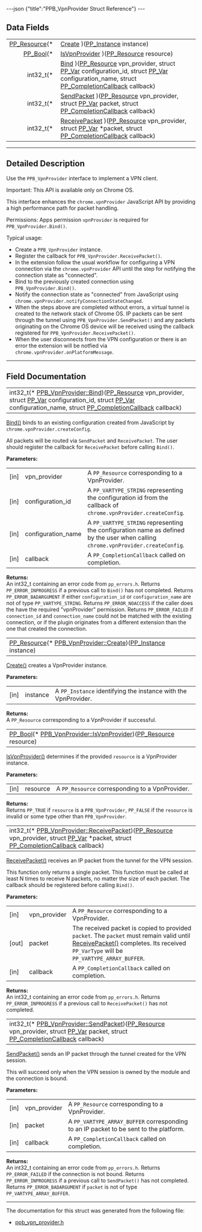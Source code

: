 ---json {"title":"PPB_VpnProvider Struct Reference"} ---

## Data Fields

<table><tbody><tr class="odd"><td style="text-align: right;"><a href="/docs/native-client/pepper_beta/c/group___typedefs#gafdc3895ee80f4750d0d95ae1b677e9b7" class="el">PP_Resource</a>(* </td><td><a href="/docs/native-client/pepper_beta/c/struct_p_p_b___vpn_provider__0__1#a2ec07eb1aaf01c4e7050c198e96a8f76" class="el">Create</a> )(<a href="/docs/native-client/pepper_beta/c/group___typedefs#ga89b662403e6a687bb914b80114c0d19d" class="el">PP_Instance</a> instance)</td></tr><tr class="even"><td style="text-align: right;"><a href="/docs/native-client/pepper_beta/c/group___enums#ga4f272d99be14aacafe08dfd4ef830918" class="el">PP_Bool</a>(* </td><td><a href="/docs/native-client/pepper_beta/c/struct_p_p_b___vpn_provider__0__1#a55919d9d06bd5ecd2c8365b872e1db9f" class="el">IsVpnProvider</a> )(<a href="/docs/native-client/pepper_beta/c/group___typedefs#gafdc3895ee80f4750d0d95ae1b677e9b7" class="el">PP_Resource</a> resource)</td></tr><tr class="odd"><td style="text-align: right;">int32_t(* </td><td><a href="/docs/native-client/pepper_beta/c/struct_p_p_b___vpn_provider__0__1#a7b925b10a83d769e6d80d22fcace7833" class="el">Bind</a> )(<a href="/docs/native-client/pepper_beta/c/group___typedefs#gafdc3895ee80f4750d0d95ae1b677e9b7" class="el">PP_Resource</a> vpn_provider, struct <a href="/docs/native-client/pepper_beta/c/struct_p_p___var/" class="el">PP_Var</a> configuration_id, struct <a href="/docs/native-client/pepper_beta/c/struct_p_p___var/" class="el">PP_Var</a> configuration_name, struct <a href="/docs/native-client/pepper_beta/c/struct_p_p___completion_callback/" class="el">PP_CompletionCallback</a> callback)</td></tr><tr class="even"><td style="text-align: right;">int32_t(* </td><td><a href="/docs/native-client/pepper_beta/c/struct_p_p_b___vpn_provider__0__1#a43d8ddc1da63d7ee94c26721599c34db" class="el">SendPacket</a> )(<a href="/docs/native-client/pepper_beta/c/group___typedefs#gafdc3895ee80f4750d0d95ae1b677e9b7" class="el">PP_Resource</a> vpn_provider, struct <a href="/docs/native-client/pepper_beta/c/struct_p_p___var/" class="el">PP_Var</a> packet, struct <a href="/docs/native-client/pepper_beta/c/struct_p_p___completion_callback/" class="el">PP_CompletionCallback</a> callback)</td></tr><tr class="odd"><td style="text-align: right;">int32_t(* </td><td><a href="/docs/native-client/pepper_beta/c/struct_p_p_b___vpn_provider__0__1#a767149d43eb103ad379dddcb04d1ca22" class="el">ReceivePacket</a> )(<a href="/docs/native-client/pepper_beta/c/group___typedefs#gafdc3895ee80f4750d0d95ae1b677e9b7" class="el">PP_Resource</a> vpn_provider, struct <a href="/docs/native-client/pepper_beta/c/struct_p_p___var/" class="el">PP_Var</a> *packet, struct <a href="/docs/native-client/pepper_beta/c/struct_p_p___completion_callback/" class="el">PP_CompletionCallback</a> callback)</td></tr></tbody></table>

---

<span id="details" class="anchor" style="margin: 0;"></span>

## Detailed Description

Use the `PPB_VpnProvider` interface to implement a VPN client.

Important: This API is available only on Chrome OS.

This interface enhances the `chrome.vpnProvider` JavaScript API by providing a high performance path for packet handling.

Permissions: Apps permission `vpnProvider` is required for `PPB_VpnProvider.Bind()`.

Typical usage:

- Create a `PPB_VpnProvider` instance.
- Register the callback for `PPB_VpnProvider.ReceivePacket()`.
- In the extension follow the usual workflow for configuring a VPN connection via the `chrome.vpnProvider` API until the step for notifying the connection state as "connected".
- Bind to the previously created connection using `PPB_VpnProvider.Bind()`.
- Notify the connection state as "connected" from JavaScript using `chrome.vpnProvider.notifyConnectionStateChanged`.
- When the steps above are completed without errors, a virtual tunnel is created to the network stack of Chrome OS. IP packets can be sent through the tunnel using `PPB_VpnProvider.SendPacket()` and any packets originating on the Chrome OS device will be received using the callback registered for `PPB_VpnProvider.ReceivePacket()`.
- When the user disconnects from the VPN configuration or there is an error the extension will be notfied via `chrome.vpnProvider.onPlatformMessage`.

---

## Field Documentation

<span id="a7b925b10a83d769e6d80d22fcace7833" class="anchor" style="margin: 0;"></span>

<table><tbody><tr class="odd"><td>int32_t(* <a href="/docs/native-client/pepper_beta/c/struct_p_p_b___vpn_provider__0__1#a7b925b10a83d769e6d80d22fcace7833" class="el">PPB_VpnProvider::Bind</a>)(<a href="/docs/native-client/pepper_beta/c/group___typedefs#gafdc3895ee80f4750d0d95ae1b677e9b7" class="el">PP_Resource</a> vpn_provider, struct <a href="/docs/native-client/pepper_beta/c/struct_p_p___var/" class="el">PP_Var</a> configuration_id, struct <a href="/docs/native-client/pepper_beta/c/struct_p_p___var/" class="el">PP_Var</a> configuration_name, struct <a href="/docs/native-client/pepper_beta/c/struct_p_p___completion_callback/" class="el">PP_CompletionCallback</a> callback)</td></tr></tbody></table>

<a href="/docs/native-client/pepper_beta/c/struct_p_p_b___vpn_provider__0__1#a7b925b10a83d769e6d80d22fcace7833" class="el" title="Bind() binds to an existing configuration created from JavaScript by chrome.vpnProvider.createConfig.">Bind()</a> binds to an existing configuration created from JavaScript by `chrome.vpnProvider.createConfig`.

All packets will be routed via `SendPacket` and `ReceivePacket`. The user should register the callback for `ReceivePacket` before calling `Bind()`.

**Parameters:**

<table><tbody><tr class="odd"><td>[in]</td><td>vpn_provider</td><td>A <code>PP_Resource</code> corresponding to a VpnProvider.</td></tr><tr class="even"><td>[in]</td><td>configuration_id</td><td>A <code>PP_VARTYPE_STRING</code> representing the configuration id from the callback of <code>chrome.vpnProvider.createConfig</code>.</td></tr><tr class="odd"><td>[in]</td><td>configuration_name</td><td>A <code>PP_VARTYPE_STRING</code> representing the configuration name as defined by the user when calling <code>chrome.vpnProvider.createConfig</code>.</td></tr><tr class="even"><td>[in]</td><td>callback</td><td>A <code>PP_CompletionCallback</code> called on completion.</td></tr></tbody></table>

<!-- -->

**Returns:**  
An int32_t containing an error code from `pp_errors.h`. Returns `PP_ERROR_INPROGRESS` if a previous call to `Bind()` has not completed. Returns `PP_ERROR_BADARGUMENT` if either `configuration_id` or `configuration_name` are not of type `PP_VARTYPE_STRING`. Returns `PP_ERROR_NOACCESS` if the caller does the have the required "vpnProvider" permission. Returns `PP_ERROR_FAILED` if `connection_id` and `connection_name` could not be matched with the existing connection, or if the plugin originates from a different extension than the one that created the connection.

<span id="a2ec07eb1aaf01c4e7050c198e96a8f76" class="anchor" style="margin: 0;"></span>

<table><tbody><tr class="odd"><td><a href="/docs/native-client/pepper_beta/c/group___typedefs#gafdc3895ee80f4750d0d95ae1b677e9b7" class="el">PP_Resource</a>(* <a href="/docs/native-client/pepper_beta/c/struct_p_p_b___vpn_provider__0__1#a2ec07eb1aaf01c4e7050c198e96a8f76" class="el">PPB_VpnProvider::Create</a>)(<a href="/docs/native-client/pepper_beta/c/group___typedefs#ga89b662403e6a687bb914b80114c0d19d" class="el">PP_Instance</a> instance)</td></tr></tbody></table>

<a href="/docs/native-client/pepper_beta/c/struct_p_p_b___vpn_provider__0__1#a2ec07eb1aaf01c4e7050c198e96a8f76" class="el" title="Create() creates a VpnProvider instance.">Create()</a> creates a VpnProvider instance.

**Parameters:**

<table><tbody><tr class="odd"><td>[in]</td><td>instance</td><td>A <code>PP_Instance</code> identifying the instance with the VpnProvider.</td></tr></tbody></table>

<!-- -->

**Returns:**  
A `PP_Resource` corresponding to a VpnProvider if successful.

<span id="a55919d9d06bd5ecd2c8365b872e1db9f" class="anchor" style="margin: 0;"></span>

<table><tbody><tr class="odd"><td><a href="/docs/native-client/pepper_beta/c/group___enums#ga4f272d99be14aacafe08dfd4ef830918" class="el">PP_Bool</a>(* <a href="/docs/native-client/pepper_beta/c/struct_p_p_b___vpn_provider__0__1#a55919d9d06bd5ecd2c8365b872e1db9f" class="el">PPB_VpnProvider::IsVpnProvider</a>)(<a href="/docs/native-client/pepper_beta/c/group___typedefs#gafdc3895ee80f4750d0d95ae1b677e9b7" class="el">PP_Resource</a> resource)</td></tr></tbody></table>

<a href="/docs/native-client/pepper_beta/c/struct_p_p_b___vpn_provider__0__1#a55919d9d06bd5ecd2c8365b872e1db9f" class="el" title="IsVpnProvider() determines if the provided resource is a VpnProvider instance.">IsVpnProvider()</a> determines if the provided `resource` is a VpnProvider instance.

**Parameters:**

<table><tbody><tr class="odd"><td>[in]</td><td>resource</td><td>A <code>PP_Resource</code> corresponding to a VpnProvider.</td></tr></tbody></table>

<!-- -->

**Returns:**  
Returns `PP_TRUE` if `resource` is a `PPB_VpnProvider`, `PP_FALSE` if the `resource` is invalid or some type other than `PPB_VpnProvider`.

<span id="a767149d43eb103ad379dddcb04d1ca22" class="anchor" style="margin: 0;"></span>

<table><tbody><tr class="odd"><td>int32_t(* <a href="/docs/native-client/pepper_beta/c/struct_p_p_b___vpn_provider__0__1#a767149d43eb103ad379dddcb04d1ca22" class="el">PPB_VpnProvider::ReceivePacket</a>)(<a href="/docs/native-client/pepper_beta/c/group___typedefs#gafdc3895ee80f4750d0d95ae1b677e9b7" class="el">PP_Resource</a> vpn_provider, struct <a href="/docs/native-client/pepper_beta/c/struct_p_p___var/" class="el">PP_Var</a> *packet, struct <a href="/docs/native-client/pepper_beta/c/struct_p_p___completion_callback/" class="el">PP_CompletionCallback</a> callback)</td></tr></tbody></table>

<a href="/docs/native-client/pepper_beta/c/struct_p_p_b___vpn_provider__0__1#a767149d43eb103ad379dddcb04d1ca22" class="el" title="ReceivePacket() receives an IP packet from the tunnel for the VPN session.">ReceivePacket()</a> receives an IP packet from the tunnel for the VPN session.

This function only returns a single packet. This function must be called at least N times to receive N packets, no matter the size of each packet. The callback should be registered before calling `Bind()`.

**Parameters:**

<table><tbody><tr class="odd"><td>[in]</td><td>vpn_provider</td><td>A <code>PP_Resource</code> corresponding to a VpnProvider.</td></tr><tr class="even"><td>[out]</td><td>packet</td><td>The received packet is copied to provided <code>packet</code>. The <code>packet</code> must remain valid until <a href="/docs/native-client/pepper_beta/c/struct_p_p_b___vpn_provider__0__1#a767149d43eb103ad379dddcb04d1ca22" class="el" title="ReceivePacket() receives an IP packet from the tunnel for the VPN session.">ReceivePacket()</a> completes. Its received <code>PP_VarType</code> will be <code>PP_VARTYPE_ARRAY_BUFFER</code>.</td></tr><tr class="odd"><td>[in]</td><td>callback</td><td>A <code>PP_CompletionCallback</code> called on completion.</td></tr></tbody></table>

<!-- -->

**Returns:**  
An int32_t containing an error code from `pp_errors.h`. Returns `PP_ERROR_INPROGRESS` if a previous call to `ReceivePacket()` has not completed.

<span id="a43d8ddc1da63d7ee94c26721599c34db" class="anchor" style="margin: 0;"></span>

<table><tbody><tr class="odd"><td>int32_t(* <a href="/docs/native-client/pepper_beta/c/struct_p_p_b___vpn_provider__0__1#a43d8ddc1da63d7ee94c26721599c34db" class="el">PPB_VpnProvider::SendPacket</a>)(<a href="/docs/native-client/pepper_beta/c/group___typedefs#gafdc3895ee80f4750d0d95ae1b677e9b7" class="el">PP_Resource</a> vpn_provider, struct <a href="/docs/native-client/pepper_beta/c/struct_p_p___var/" class="el">PP_Var</a> packet, struct <a href="/docs/native-client/pepper_beta/c/struct_p_p___completion_callback/" class="el">PP_CompletionCallback</a> callback)</td></tr></tbody></table>

<a href="/docs/native-client/pepper_beta/c/struct_p_p_b___vpn_provider__0__1#a43d8ddc1da63d7ee94c26721599c34db" class="el" title="SendPacket() sends an IP packet through the tunnel created for the VPN session.">SendPacket()</a> sends an IP packet through the tunnel created for the VPN session.

This will succeed only when the VPN session is owned by the module and the connection is bound.

**Parameters:**

<table><tbody><tr class="odd"><td>[in]</td><td>vpn_provider</td><td>A <code>PP_Resource</code> corresponding to a VpnProvider.</td></tr><tr class="even"><td>[in]</td><td>packet</td><td>A <code>PP_VARTYPE_ARRAY_BUFFER</code> corresponding to an IP packet to be sent to the platform.</td></tr><tr class="odd"><td>[in]</td><td>callback</td><td>A <code>PP_CompletionCallback</code> called on completion.</td></tr></tbody></table>

<!-- -->

**Returns:**  
An int32_t containing an error code from `pp_errors.h`. Returns `PP_ERROR_FAILED` if the connection is not bound. Returns `PP_ERROR_INPROGRESS` if a previous call to `SendPacket()` has not completed. Returns `PP_ERROR_BADARGUMENT` if `packet` is not of type `PP_VARTYPE_ARRAY_BUFFER`.

---

The documentation for this struct was generated from the following file:

- <a href="/docs/native-client/pepper_beta/c/ppb__vpn__provider_8h/" class="el">ppb_vpn_provider.h</a>

